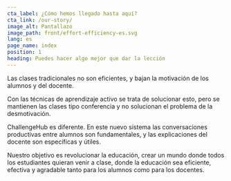 ```yaml
---
cta_label: ¿Cómo hemos llegado hasta aquí?
cta_link: /our-story/
image_alt: Pantallazo
image_path: front/effort-efficiency-es.svg
lang: es
page_name: index
position: 1
heading: Puedes hacer algo mejor que dar la lección
---
```


Las clases tradicionales no son eficientes, y bajan la motivación de los alumnos y del docente.

Con las técnicas de aprendizaje activo se trata de solucionar esto, pero se mantienen las clases tipo conferencia y no solucionan el problema de la desmotivación.

ChallengeHub es diferente. En este nuevo sistema las conversaciones productivas entre alumnos son fundamentales, y las explicaciones del docente son específicas y útiles.

Nuestro objetivo es revolucionar la educación, crear un mundo donde todos los estudiantes quieran venir a clase, donde la educación sea eficiente, efectiva y agradable tanto para los alumnos como para los docentes.
